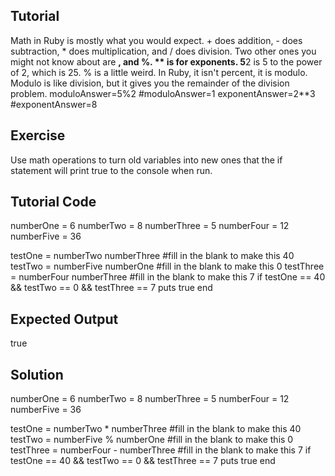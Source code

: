 Tutorial
--------
Math in Ruby is mostly what you would expect. + does addition, - does subtraction, * does multiplication, and / does division.
Two other ones you might not know about are **, and %. ** is for exponents. 5**2 is 5 to the power of 2, which is 25. % is a little weird. In Ruby, it isn't percent, it is modulo. Modulo is like division, but it gives you the remainder of the division problem.
    moduloAnswer=5%2 #moduloAnswer=1
    exponentAnswer=2**3 #exponentAnswer=8


Exercise
--------
Use math operations to turn old variables into new ones that the if statement will print true to the console when run.

Tutorial Code
-------------
numberOne = 6
numberTwo = 8
numberThree = 5
numberFour = 12
numberFive = 36

testOne = numberTwo  numberThree #fill in the blank to make this 40
testTwo = numberFive  numberOne #fill in the blank to make this 0
testThree = numberFour  numberThree #fill in the blank to make this 7
if testOne == 40 && testTwo == 0 && testThree == 7
    puts true
end

Expected Output
---------------
true

Solution
--------

numberOne = 6
numberTwo = 8
numberThree = 5
numberFour = 12
numberFive = 36

testOne = numberTwo * numberThree #fill in the blank to make this 40
testTwo = numberFive % numberOne #fill in the blank to make this 0
testThree = numberFour - numberThree #fill in the blank to make this 7
if testOne == 40 && testTwo == 0 && testThree == 7
    puts true
end
